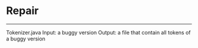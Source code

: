 # Repair
-----------------
Tokenizer.java
Input: a buggy version
Output: a file that contain all tokens of a buggy version
